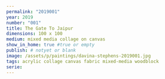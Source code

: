 ```yaml
---
permalink: "2019001"
year: 2019
number: "001"
title: The Gate To Jaipur
dimensions: 100 x 100
medium: mixed media collage on canvas
show_in_home: true #true or empty
publish: # notyet or blank
image: /assets/p/paintings/davina-stephens-2019001.jpg
tags: acrylic collage canvas fabric mixed-media woodblock
serie:
---
```

